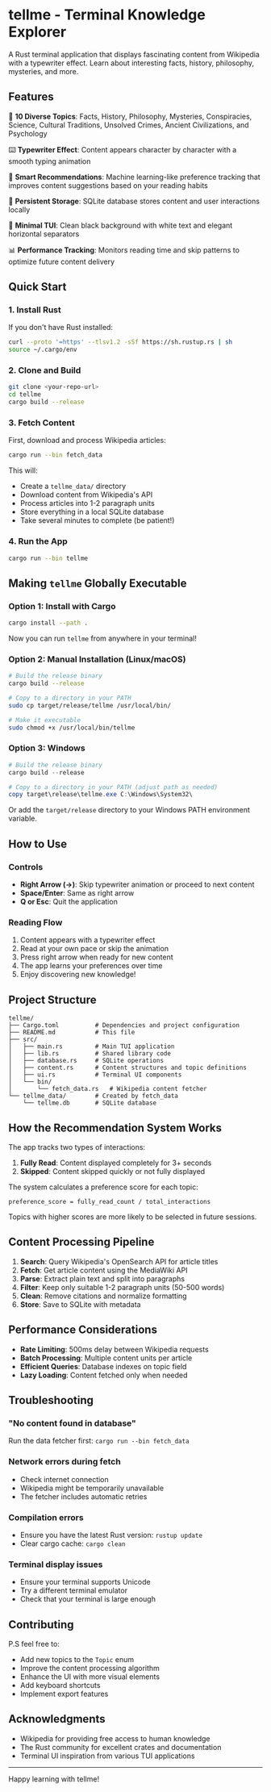 # tellme - Terminal Knowledge Explorer

A Rust terminal application that displays fascinating content from Wikipedia with a typewriter effect. Learn about interesting facts, history, philosophy, mysteries, and more.

## Features

🎯 **10 Diverse Topics**: Facts, History, Philosophy, Mysteries, Conspiracies, Science, Cultural Traditions, Unsolved Crimes, Ancient Civilizations, and Psychology

⌨️ **Typewriter Effect**: Content appears character by character with a smooth typing animation

🧠 **Smart Recommendations**: Machine learning-like preference tracking that improves content suggestions based on your reading habits

💾 **Persistent Storage**: SQLite database stores content and user interactions locally

🎨 **Minimal TUI**: Clean black background with white text and elegant horizontal separators

📊 **Performance Tracking**: Monitors reading time and skip patterns to optimize future content delivery

## Quick Start

### 1. Install Rust

If you don't have Rust installed:
```bash
curl --proto '=https' --tlsv1.2 -sSf https://sh.rustup.rs | sh
source ~/.cargo/env
```

### 2. Clone and Build

```bash
git clone <your-repo-url>
cd tellme
cargo build --release
```

### 3. Fetch Content

First, download and process Wikipedia articles:
```bash
cargo run --bin fetch_data
```

This will:
- Create a `tellme_data/` directory
- Download content from Wikipedia's API
- Process articles into 1-2 paragraph units
- Store everything in a local SQLite database
- Take several minutes to complete (be patient!)

### 4. Run the App

```bash
cargo run --bin tellme
```

## Making `tellme` Globally Executable

### Option 1: Install with Cargo

```bash
cargo install --path .
```

Now you can run `tellme` from anywhere in your terminal!

### Option 2: Manual Installation (Linux/macOS)

```bash
# Build the release binary
cargo build --release

# Copy to a directory in your PATH
sudo cp target/release/tellme /usr/local/bin/

# Make it executable
sudo chmod +x /usr/local/bin/tellme
```

### Option 3: Windows

```powershell
# Build the release binary
cargo build --release

# Copy to a directory in your PATH (adjust path as needed)
copy target\release\tellme.exe C:\Windows\System32\
```

Or add the `target/release` directory to your Windows PATH environment variable.

## How to Use

### Controls

- **Right Arrow (→)**: Skip typewriter animation or proceed to next content
- **Space/Enter**: Same as right arrow
- **Q or Esc**: Quit the application

### Reading Flow

1. Content appears with a typewriter effect
2. Read at your own pace or skip the animation
3. Press right arrow when ready for new content
4. The app learns your preferences over time
5. Enjoy discovering new knowledge!

## Project Structure

```
tellme/
├── Cargo.toml          # Dependencies and project configuration
├── README.md           # This file
├── src/
│   ├── main.rs         # Main TUI application
│   ├── lib.rs          # Shared library code
│   ├── database.rs     # SQLite operations
│   ├── content.rs      # Content structures and topic definitions
│   ├── ui.rs           # Terminal UI components
│   └── bin/
│       └── fetch_data.rs   # Wikipedia content fetcher
└── tellme_data/        # Created by fetch_data
    └── tellme.db       # SQLite database
```

## How the Recommendation System Works

The app tracks two types of interactions:

1. **Fully Read**: Content displayed completely for 3+ seconds
2. **Skipped**: Content skipped quickly or not fully displayed

The system calculates a preference score for each topic:
```
preference_score = fully_read_count / total_interactions
```

Topics with higher scores are more likely to be selected in future sessions.

## Content Processing Pipeline

1. **Search**: Query Wikipedia's OpenSearch API for article titles
2. **Fetch**: Get article content using the MediaWiki API
3. **Parse**: Extract plain text and split into paragraphs
4. **Filter**: Keep only suitable 1-2 paragraph units (50-500 words)
5. **Clean**: Remove citations and normalize formatting
6. **Store**: Save to SQLite with metadata

## Performance Considerations

- **Rate Limiting**: 500ms delay between Wikipedia requests
- **Batch Processing**: Multiple content units per article
- **Efficient Queries**: Database indexes on topic field
- **Lazy Loading**: Content fetched only when needed

## Troubleshooting

### "No content found in database"
Run the data fetcher first: `cargo run --bin fetch_data`

### Network errors during fetch
- Check internet connection
- Wikipedia might be temporarily unavailable
- The fetcher includes automatic retries

### Compilation errors
- Ensure you have the latest Rust version: `rustup update`
- Clear cargo cache: `cargo clean`

### Terminal display issues
- Ensure your terminal supports Unicode
- Try a different terminal emulator
- Check that your terminal is large enough

## Contributing

P.S feel free to:

- Add new topics to the `Topic` enum
- Improve the content processing algorithm
- Enhance the UI with more visual elements
- Add keyboard shortcuts
- Implement export features

## Acknowledgments

- Wikipedia for providing free access to human knowledge
- The Rust community for excellent crates and documentation
- Terminal UI inspiration from various TUI applications

---

Happy learning with tellme!
